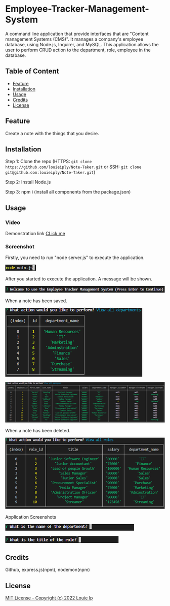 # Employee-Tracker-Management-System
A command line application that provide interfaces that are "Content management Systems (CMS)".  It manages a company's employee database, using Node.js, Inquirer, and MySQL. This application allows the user to perform CRUD action to the department, role, employee in the database.

## Table of Content

  - [Feature](#feature)
  - [Installation](#installation)
  - [Usage](#usage)
  - [Credits](#credits)
  - [License](#license)

## Feature

Create a note with the things that you desire.

## Installation

Step 1: Clone the repo (HTTPS: `git clone https://github.com/louieiply/Note-Taker.git` or SSH: `git clone git@github.com:louieiply/Note-Taker.git`)

Step 2: Install Node.js

Step 3: npm i (install all components from the package.json)

## Usage

### Video

Demonstration link [CLick me](https://youtu.be/RqYNreIsrqE)

### Screenshot

Firstly, you need to run "node server.js" to execute the application.

![screenshot1](./Screenshots/screenshot1.png)

After you started to execute the application. A message will be shown.

![screenshot2](./Screenshots/screenshot2.png)

When a note has been saved.

![screenshot3](./Screenshots/screenshot3.png)

![screenshot5](./Screenshots/screenshot5.png)

When a note has been deleted.

![screenshot4](./Screenshots/screenshot4.png)

Application Screenshots

![screenshot6](./Screenshots/screenshot6.png)

![screenshot7](./Screenshots/screenshot7.png)





## Credits

Github, express.js(npm), nodemon(npm)

## License
[MIT License - Copyright (c) 2022 Louie Ip](./LICENSE)

